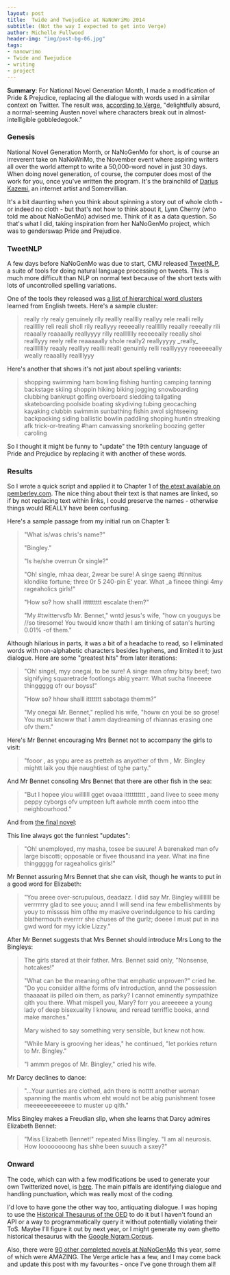 ```yaml
---
layout: post
title:  Twide and Twejudice at NaNoWriMo 2014
subtitle: (Not the way I expected to get into Verge)
author: Michelle Fullwood
header-img: "img/post-bg-06.jpg"
tags:
- nanowrimo
- Twide and Twejudice
- writing
- project
---
```


**Summary**: For National Novel Generation Month, I made a modification of Pride & Prejudice, replacing all the dialogue with words used in a similar context on Twitter. The result was, [according to Verge](http://www.theverge.com/2014/11/25/7276157/nanogenmo-robot-author-novel), "delightfully absurd, a normal-seeming Austen novel where characters break out in almost-intelligible gobbledegook."

### Genesis

National Novel Generation Month, or NaNoGenMo for short, is of course an irreverent take on NaNoWriMo, the November event where aspiring writers all over the world attempt to write a 50,000-word novel in just 30 days. When doing novel generation, of course, the computer does most of the work for you, once you've written the program. It's the brainchild of [Darius Kazemi](http://tinysubversions.com/), an internet artist and Somervillian.

It's a bit daunting when you think about spinning a story out of whole cloth - or indeed no cloth - but that's not how to think about it, Lynn Cherny (who told me about NaNoGenMo) advised me. Think of it as a data question. So that's what I did, taking inspiration from her NaNoGenMo project, which was to genderswap Pride and Prejudice.

### TweetNLP

A few days before NaNoGenMo was due to start, CMU released [TweetNLP](http://www.ark.cs.cmu.edu/TweetNLP/), a suite of tools for doing natural language processing on tweets. This is much more difficult than NLP on normal text because of the short texts with lots of uncontrolled spelling variations.

One of the tools they released was [a list of hierarchical word clusters](http://www.ark.cs.cmu.edu/TweetNLP/#resources) learned from English tweets. Here's a sample cluster:

> really rly realy genuinely rlly reallly realllly reallyy rele realli relly reallllly reli reali sholl
  rily reallyyy reeeeally realllllly reaally reeeally rili reaaally reaaaally reallyyyy rilly
  reallllllly reeeeeally reeally shol realllyyy reely relle reaaaaally shole really2 reallyyyyy 
  \_really\_ realllllllly reaaly realllyy reallii reallt genuinly relli realllyyyy reeeeeeally weally
  reaaallly reallllyyy

Here's another that shows it's not just about spelling variants:

> shopping swimming ham bowling fishing hunting camping tanning backstage skiing shoppin hiking biking
  jogging snowboarding clubbing bankrupt golfing overboard sledding tailgating skateboarding poolside
  boating skydiving tubing geocaching kayaking clubbin swimmin sunbathing fishin awol sightseeing
  backpacking siding ballistic bowlin paddling shoping huntin streaking afk trick-or-treating #ham
  canvassing snorkeling boozing getter caroling

So I thought it might be funny to "update" the 19th century language of Pride and Prejudice by replacing it with another of these words.

### Results

So I wrote a quick script and applied it to Chapter 1 of [the etext available on pemberley.com](http://www.pemberley.com/janeinfo/pridprej.html). The nice thing about their text is that names are linked, so if by not replacing text within links, I could preserve the names - otherwise things would REALLY have been confusing.

Here's a sample passage from my initial run on Chapter 1:

> "What is/was chris's name?"
>
> "Bingley."
>
> "Is he/she overrun 0r single?"
>
> "Oh! single, mhaa dear, 2wear be sure! A singe saeng #tinnitus klondike fortune; three 0r 5 240-pin É‘ year. What _a fineee thingi 4my rageaholics girls!"
>
> "How so? how shalll ittttttttt escalate them?"
>
> "My #twittervsfb Mr. Bennet," wntd jesus's wife, "how cn youguys be //so tiresome! You twould know thath I am tinking of satan's hurting 0.01% -of them."

Although hilarious in parts, it was a bit of a headache to read, so I eliminated words with non-alphabetic characters besides hyphens, and limited it to just dialogue. Here are some "greatest hits" from later iterations:

> "Oh! singel, myy onegai, to be sure! A singe man ofmy bitsy beef; two signifying squaretrade footlongs abig yearrr. What sucha fineeeee thinggggg ofr our boyss!"
>
> "How so? hhow shalll ittttttt sabotage themm?"
>
> "My onegai Mr. Bennet," replied his wife, "howw cn youi be so grose! You mustt knoww that I amm daydreaming of rhiannas erasing one ofv them."

Here's Mr Bennet encouraging Mrs Bennet not to accompany the girls to visit:

> "fooor , as yopu aree as pretteh as anyother of thm , Mr. Bingley mightt laik you thje naughtiest of tghe party."

And Mr Bennet consoling Mrs Bennet that there are other fish in the sea:

> "But I hopee yiou willllll gget ovaaa itttttttttt , aand livee to seee meny peppy cyborgs ofv umpteen luft awhole mnth coem intoo tthe neighbourhood."

And from [the final novel](https://rawgit.com/michelleful/NaNoGenMo/master/twide_and_twejudice.html):

This line always got the funniest "updates":

> "Oh! unemployed, my masha, tosee be suuure! A barenaked man ofv large biscotti; opposable or fivee thousand ina year. What ina fine thinggggg for rageaholics girls!"

Mr Bennet assuring Mrs Bennet that she can visit, though he wants to put in a good word for Elizabeth:

> "You areee over-scrupulous, deadazz. I diid say Mr. Bingley willlllll be verrrrrry glad to see youu; annd I will send ina few embellishments by youy to misssss him ofthe my masive overindulgence to his carding blathermouth everrrr she chuses of the gurlz; doeee I must put in ina gwd word for myy ickle Lizzy."

After Mr Bennet suggests that Mrs Bennet should introduce Mrs Long to the Bingleys:

> The girls stared at their father. Mrs. Bennet said only, "Nonsense, hotcakes!"
>
>"What can be the meaning ofthe that emphatic unproven?" cried he. "Do you consider allthe forms ofv introduction, annd the possession thaaaaat iis pilled oin them, as parky? I cannot eminently sympathize qith you there. What mispell you, Mary? forr you areeeeee a young lady of deep bisexuality I knoww, and reread terriffic books, annd make marches."
>
>Mary wished to say something very sensible, but knew not how.
>
>"While Mary is grooving her ideas," he continued, "let porkies return to Mr. Bingley."
>
>"I ammm pregos of Mr. Bingley," cried his wife.

Mr Darcy declines to dance:

> "...Your aunties are clothed, adn there is notttt another woman spanning the mantis whom eht would not be abig punishment tosee meeeeeeeeeeeee to muster up qith."

Miss Bingley makes a Freudian slip, when she learns that Darcy admires Elizabeth Bennet:

> "Miss Elizabeth Bennet!" repeated Miss Bingley. "I am all neurosis. How loooooooong has shhe been suuuch a sxey?"

### Onward

The code, which can with a few modifications be used to generate your own Twitterized novel, is [here](https://github.com/michelleful/NaNoGenMo). The main pitfalls are identifying dialogue and handling punctuation, which was really most of the coding.

I'd love to have gone the other way too, antiquating dialogue. I was hoping to use the [Historical Thesaurus of the OED](http://historicalthesaurus.arts.gla.ac.uk/) to do it but I haven't found an API or a way to programmatically query it without potentially violating their ToS. Maybe I'll figure it out by next year, or I might generate my own ghetto historical thesaurus with the [Google Ngram Corpus](http://storage.googleapis.com/books/ngrams/books/datasetsv2.html).

Also, there were [90 other completed novels at NaNoGenMo](https://github.com/dariusk/NaNoGenMo-2014/labels/completed) this year, some of which were AMAZING. The Verge article has a few, and I may come back and update this post with my favourites - once I've gone through them all!


